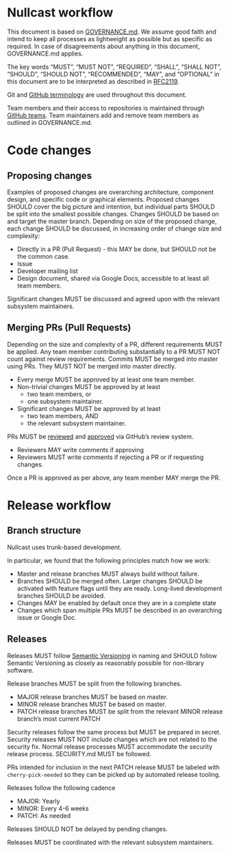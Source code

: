 # Nullcast workflow

This document is based on [GOVERNANCE.md](GOVERNANCE.md). We assume good faith and intend to keep all processes as lightweight as possible but as specific as required. In case of disagreements about anything in this document, GOVERNANCE.md applies.

The key words “MUST”, “MUST NOT”, “REQUIRED”, “SHALL”, “SHALL NOT”, “SHOULD”, “SHOULD NOT”, “RECOMMENDED”, “MAY”, and “OPTIONAL” in this document are to be interpreted as described in [RFC2119](http://tools.ietf.org/html/rfc2119).

Git and [GitHub terminology](https://help.github.com/en/github/getting-started-with-github/github-glossary) are used throughout this document.

Team members and their access to repositories is maintained through [GitHub teams](https://help.github.com/en/github/setting-up-and-managing-organizations-and-teams/about-teams). Team maintainers add and remove team members as outlined in GOVERNANCE.md.

# Code changes

## Proposing changes

Examples of proposed changes are overarching architecture, component design, and specific code or graphical elements. Proposed changes SHOULD cover the big picture and intention, but individual parts SHOULD be split into the smallest possible changes. Changes SHOULD be based on and target the master branch. Depending on size of the proposed change, each change SHOULD be discussed, in increasing order of change size and complexity:
- Directly in a PR (Pull Request) - this MAY be done, but SHOULD not be the common case.
- Issue
- Developer mailing list
- Design document, shared via Google Docs, accessible to at least all team members.

Significant changes MUST be discussed and agreed upon with the relevant subsystem maintainers.

## Merging PRs (Pull Requests)

Depending on the size and complexity of a PR, different requirements MUST be applied. Any team member contributing substantially to a PR MUST NOT count against review requirements.
Commits MUST be merged into master using PRs. They MUST NOT be merged into master directly.
- Every merge MUST be approved by at least one team member.
- Non-trivial changes MUST be approved by at least
  - two team members, or
  - one subsystem maintainer.
- Significant changes MUST be approved by at least
  - two team members, AND
  - the relevant subsystem maintainer.

PRs MUST be [reviewed](https://help.github.com/en/github/collaborating-with-issues-and-pull-requests/reviewing-changes-in-pull-requests) and [approved](https://help.github.com/en/github/collaborating-with-issues-and-pull-requests/approving-a-pull-request-with-required-reviews) via GitHub’s review system.
- Reviewers MAY write comments if approving
- Reviewers MUST write comments if rejecting a PR or if requesting changes.

Once a PR is approved as per above, any team member MAY merge the PR.

# Release workflow

## Branch structure

Nullcast uses trunk-based development.

In particular, we found that the following principles match how we work:
- Master and release branches MUST always build without failure.
- Branches SHOULD be merged often. Larger changes SHOULD be activated with feature flags until they are ready. Long-lived development branches SHOULD be avoided.
- Changes MAY be enabled by default once they are in a complete state
- Changes which span multiple PRs MUST be described in an overarching issue or Google Doc.

## Releases

Releases MUST follow [Semantic Versioning](https://semver.org/) in naming and SHOULD follow Semantic Versioning as closely as reasonably possible for non-library software.

Release branches MUST be split from the following branches.
- MAJOR release branches MUST be based on master.
- MINOR release branches MUST be based on master.
- PATCH release branches MUST be split from the relevant MINOR release branch’s most current PATCH

Security releases follow the same process but MUST be prepared in secret. Security releases MUST NOT include changes which are not related to the security fix. Normal release processes MUST accommodate the security release process. SECURITY.md MUST be followed.

PRs intended for inclusion in the next PATCH release MUST be labeled with `cherry-pick-needed` so they can be picked up by automated release tooling.

Releases follow the following cadence
- MAJOR: Yearly
- MINOR: Every 4-6 weeks
- PATCH: As needed

Releases SHOULD NOT be delayed by pending changes.

Releases MUST be coordinated with the relevant subsystem maintainers.
